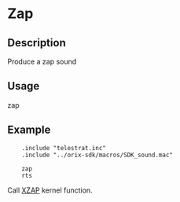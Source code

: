 # Zap

## Description

Produce a zap sound

## Usage

zap

## Example

```ca65
    .include "telestrat.inc"
    .include "../orix-sdk/macros/SDK_sound.mac"

    zap
    rts

```

Call [XZAP](../../../developer_manual/kernel/primitives/xzap.md) kernel function.

